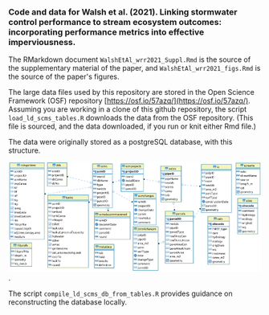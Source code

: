 ### Code and data for Walsh et al. (2021). Linking stormwater control performance to stream ecosystem outcomes: incorporating performance metrics into effective imperviousness.  

The RMarkdown document `WalshEtAl_wrr2021_Suppl.Rmd` is the source of the supplementary material of the paper, and `WalshEtAl_wrr2021_figs.Rmd` is the source of the paper's figures.  

The large data files used by this repository are stored in the Open Science Framework (OSF) repository [https://osf.io/57azq/](https://osf.io/57azq/).  Assuming you are working in a clone of this github repository, the script `load_ld_scms_tables.R` downloads the data from the OSF repository. (This file is sourced, and the data downloaded, if you run or knit either Rmd file.)  

The data were originally stored as a postgreSQL database, with this structure. 


![](images/ld_scms_ER_diagram.png?raw=true).  


The script `compile_ld_scms_db_from_tables.R` provides guidance on reconstructing the database locally.
